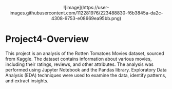 <p align="center">
![image](https://user-images.githubusercontent.com/112281976/223488830-f6b3845a-da2c-4308-9753-e08669ea95bb.png)
 </p>

# Project4-Overview
This project is an analysis of the Rotten Tomatoes Movies dataset, sourced from Kaggle. The dataset contains information about various movies, including their ratings, reviews, and other attributes.
The analysis was performed using Jupyter Notebook and the Pandas library. Exploratory Data Analysis (EDA) techniques were used to examine the data, identify patterns, and extract insights.
